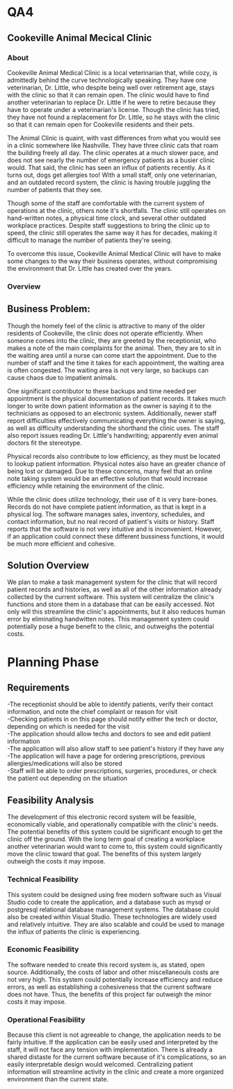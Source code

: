 # QA4  
## Cookeville Animal Mecical Clinic  
### About
Cookeville Animal Medical Clinic is a local veterinarian that, while cozy, is admittedly behind the curve technologically speaking. They have one veterinarian, Dr. Little, who despite being well over retirement age, stays with the clinic so that it can remain open. The clinic would have to find another veterinarian to replace Dr. Little if he were to retire because they have to operate under a veterinarian's license. Though the clinic has tried, they have not found a replacement for Dr. Little, so he stays with the clinic so that it can remain open for Cookeville residents and their pets. 

The Animal Clinic is quaint, with vast differences from what you would see in a clinic somewhere like Nashville. They have three clinic cats that roam the building freely all day. The clinic operates at a much slower pace, and does not see nearly the number of emergency patients as a busier clinic would. That said, the clinic has seen an influx of patients recently. As it turns out, dogs get allergies too! With a small staff, only one veterinarian, and an outdated record system, the clinic is having trouble juggling the number of patients that they see. 

Though some of the staff are comfortable with the current system of operations at the clinic, others note it's shortfalls. The clinic still operates on hand-written notes, a physical time clock, and several other outdated workplace practices. Despite staff suggestions to bring the clinic up to speed, the clinic still operates the same way it has for decades, making it difficult to manage the number of patients they're seeing. 

To overcome this issue, Cookeville Animal Medical Clinic will have to make some changes to the way their business operates, without compromising the environment that Dr. Little has created over the years. 

### Overview
## Business Problem:

Though the homely feel of the clinic is attractive to many of the older residents of Cookeville, the clinic does not operate efficiently. When someone comes into the clinic, they are greeted by the receptionist, who makes a note of the main complaints for the animal. Then, they are to sit in the waiting area until a nurse can come start the appointment. Due to the number of staff and the time it takes for each appointment, the waiting area is often congested. The waiting area is not very large, so backups can cause chaos due to impatient animals.

One significant contributor to these backups and time   needed per appointment is the physical documentation of patient records. It takes much longer to write down patient information as the owner is saying it to the technicians as opposed to an electronic system. Additionally, newer staff report difficulties effectively communicating everything the owner is saying, as well as difficulty understanding the shorthand the clinic uses. The staff also report issues reading Dr. Little's handwriting; apparently even animal doctors fit the stereotype. 

Physical records also contribute to low efficiency, as they must be located to lookup patient information. Physical notes also have an greater chance of being lost or damaged. Due to these concerns, many feel that an online note taking system would be an effective solution that would increase efficiency while retaining the environment of the clinic. 

While the clinic does utilize technology, their use of it is very bare-bones. Records do not have complete patient information, as that is kept in a physical log. The software manages sales, inventory, schedules, and contact information, but no real record of patient's visits or history. Staff reports that the software is not very intuitive and is inconvenient. However, if an application could connect these different bussiness functions, it would be much more efficient and cohesive. 

## Solution Overview
We plan to make a task management system for the clinic that will record patient records and histories, as well as all of the other information already collected by the current software. This system will centralize the clinic's functions and store them in a database that can be easily accessed. Not only will this streamline the clinic's appointments, but it also reduces human error by eliminating handwitten notes. This management system could potentially pose a huge benefit to the clinic, and outweighs the potential costs.

# Planning Phase
## Requirements
-The receptionist should be able to identify patients, verify their contact information, and note the chief complaint or reason for visit <br />
-Checking patients in on this page should notify either the tech or doctor, depending on which is needed for the visit <br />
-The application should allow techs and doctors to see and edit patient information <br />
-The application will also allow staff to see patient's history if they have any <br />
-The application will have a page for ordering prescriptions, previous allergies/medications will also be stored <br />
-Staff will be able to order prescriptions, surgeries, procedures, or check the patient out depending on the situation <br />

## Feasibility Analysis
The development of this electronic record system will be feasible, economically viable, and operationally compatible with the clinic's needs. The potential benefits of this system could be significant enough to get the clinic off the ground. With the long term goal of creating a workplace another veterinarian would want to come to, this system could significantly move the clinic toward that goal. The benefits of this system largely outweigh the costs it may impose. 
### Technical Feasibility
This system could be designed using free modern software such as Visual Studio code to create the application, and a database such as mysql or postgresql relational database management systems. The database could also be created within Visual Studio. These technologies are widely used and relatively intuitive. They are also scalable and could be used to manage the influx of patients the clinic is experiencing.
### Economic Feasibility
The software needed to create this record system is, as stated, open source. Additionally, the costs of labor and other miscellaneouls costs are not very high. This system could potentially increase efficiency and reduce errors, as well as establishing a cohesiveness that the current software does not have. Thus, the benefits of this project far outweigh the minor costs it may impose. 
### Operational Feasibility
Because this client is not agreeable to change, the application needs to be fairly intuitive. If the application can be easily used and interpreted by the staff, it will not face any tension with implementation. There is already a shared distaste for the current software because of it's complications, so an easily interpretable design would welcomed. Centralizing patient information will streamline activity in the clinic and create a more organized environment than the current state. 
